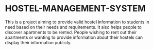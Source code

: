 # HOSTEL-MANAGEMENT-SYSTEM
This is a project aiming to provide valid hostel information to students in need based on their needs and requirements. It also helps people to discover apartments to be rented. People wishing to rent out their apartments or wanting to provide information about their hostels can display their information publicly.
